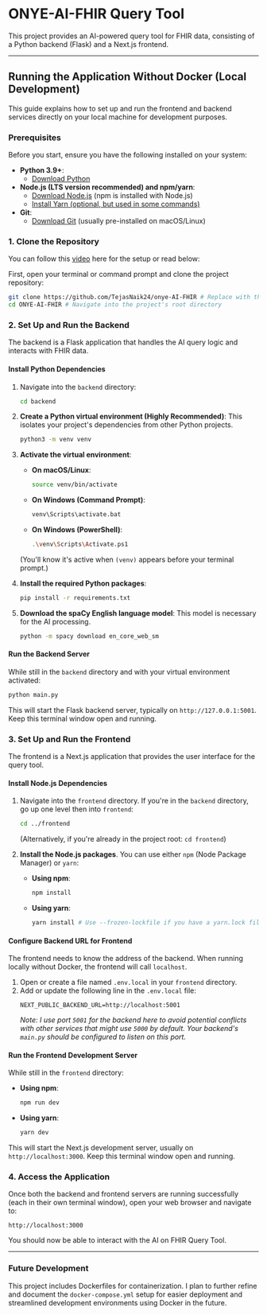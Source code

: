 # ONYE-AI-FHIR Query Tool

This project provides an AI-powered query tool for FHIR data, consisting of a Python backend (Flask) and a Next.js frontend.

---

## Running the Application Without Docker (Local Development)

This guide explains how to set up and run the frontend and backend services directly on your local machine for development purposes.

### Prerequisites

Before you start, ensure you have the following installed on your system:

* **Python 3.9+**:
    * [Download Python](https://www.python.org/downloads/)
* **Node.js (LTS version recommended) and npm/yarn**:
    * [Download Node.js](https://nodejs.org/en/download/) (npm is installed with Node.js)
    * [Install Yarn (optional, but used in some commands)](https://yarnpkg.com/getting-started/install)
* **Git**:
    * [Download Git](https://git-scm.com/downloads) (usually pre-installed on macOS/Linux)

### 1. Clone the Repository
You can follow this [video](https://drive.google.com/file/d/1WdDehCanRc4PiICoQSawgFukOykdHKO6/view?usp=sharing) here for the setup or read below:

First, open your terminal or command prompt and clone the project repository:

```bash
git clone https://github.com/TejasNaik24/onye-AI-FHIR # Replace with the actual URL of your Git repository
cd ONYE-AI-FHIR # Navigate into the project's root directory
```

### 2. Set Up and Run the Backend

The backend is a Flask application that handles the AI query logic and interacts with FHIR data.

#### Install Python Dependencies

1.  Navigate into the `backend` directory:
    ```bash
    cd backend
    ```
2.  **Create a Python virtual environment (Highly Recommended)**:
    This isolates your project's dependencies from other Python projects.
    ```bash
    python3 -m venv venv
    ```
3.  **Activate the virtual environment**:
    * **On macOS/Linux**:
        ```bash
        source venv/bin/activate
        ```
    * **On Windows (Command Prompt)**:
        ```bash
        venv\Scripts\activate.bat
        ```
    * **On Windows (PowerShell)**:
        ```bash
        .\venv\Scripts\Activate.ps1
        ```
    (You'll know it's active when `(venv)` appears before your terminal prompt.)

4.  **Install the required Python packages**:
    ```bash
    pip install -r requirements.txt
    ```
5.  **Download the spaCy English language model**:
    This model is necessary for the AI processing.
    ```bash
    python -m spacy download en_core_web_sm
    ```

#### Run the Backend Server

While still in the `backend` directory and with your virtual environment activated:

```bash
python main.py
```
This will start the Flask backend server, typically on `http://127.0.0.1:5001`. Keep this terminal window open and running.

### 3. Set Up and Run the Frontend

The frontend is a Next.js application that provides the user interface for the query tool.

#### Install Node.js Dependencies

1.  Navigate into the `frontend` directory. If you're in the `backend` directory, go up one level then into `frontend`:
    ```bash
    cd ../frontend
    ```
    (Alternatively, if you're already in the project root: `cd frontend`)

2.  **Install the Node.js packages**. You can use either `npm` (Node Package Manager) or `yarn`:

    * **Using npm**:
        ```bash
        npm install
        ```
    * **Using yarn**:
        ```bash
        yarn install # Use --frozen-lockfile if you have a yarn.lock file and want exact dependencies
        ```

#### Configure Backend URL for Frontend

The frontend needs to know the address of the backend. When running locally without Docker, the frontend will call `localhost`.

1.  Open or create a file named `.env.local` in your `frontend` directory.
2.  Add or update the following line in the `.env.local` file:
    ```dotenv
    NEXT_PUBLIC_BACKEND_URL=http://localhost:5001
    ```
    *Note: I use port `5001` for the backend here to avoid potential conflicts with other services that might use `5000` by default. Your backend's `main.py` should be configured to listen on this port.*

#### Run the Frontend Development Server

While still in the `frontend` directory:

* **Using npm**:
    ```bash
    npm run dev
    ```
* **Using yarn**:
    ```bash
    yarn dev
    ```
This will start the Next.js development server, usually on `http://localhost:3000`. Keep this terminal window open and running.

### 4. Access the Application

Once both the backend and frontend servers are running successfully (each in their own terminal window), open your web browser and navigate to:

`http://localhost:3000`

You should now be able to interact with the AI on FHIR Query Tool.

---

### Future Development

This project includes Dockerfiles for containerization. I plan to further refine and document the `docker-compose.yml` setup for easier deployment and streamlined development environments using Docker in the future.
